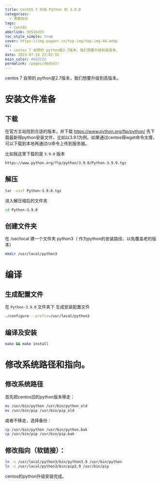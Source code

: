 ```yaml
---
title: CentOS 7 升级 Python 到 3.9.0
categories: 
  - 零散知识
tags: 
  - CentOS
abbrlink: 9851bd15
toc_style_simple: true
cover: https://img.pupper.cn/top-img/top-img-44.webp
ai: 
  - centos 7 自带的 python是2.7版本，我们想要升级到高版本。
date: 2023-07-18 23:02:55
main_color: #60352e
permalink: /pages/d6d5d7/
---
```


centos 7 自带的 python是2.7版本，我们想要升级到高版本。
# 安装文件准备
## 下载
在官方主站找到合适的版本，并下载 https://www.python.org/ftp/python/
先下载最新得python安装文件，比如以3.9.1为例。如果通过centos得wget命令太慢，可以下载到本地再通过rz命令上传到服务器。

比如我这里下载的是 `3.9.0` 版本
```bash
https://www.python.org/ftp/python/3.9.0/Python-3.9.0.tgz
```

## 解压

```bash
tar -xzvf Python-3.9.0.tgz
```

进入解压缩后的文件夹

```bash
cd Python-3.9.0
```
## 创建文件夹
在 /usr/local 建一个文件夹 python3（ 作为python的安装路径，以免覆盖老的版本）

```bash
mkdir /usr/local/python3 
```

# 编译
## 生成配置文件
在 `Python-3.9.0` 文件夹下 生成安装配置文件

```bash
./configure --prefix=/usr/local/python3
```

## 编译及安装

```bash
make && make install 
```

# 修改系统路径和指向。

## 修改系统路径
首先把centos旧的python版本移走：

```bash
mv /usr/bin/python /usr/bin/python_old
mv /usr/bin/pip /usr/bin/pip_old
```
或者不移走，选择备份：

```bash
cp /usr/bin/python /usr/bin/python.bak
cp /usr/bin/pip /usr/bin/pip.bak
```

## 修改指向（软链接）：

```bash
ln -s /usr/local/python3/bin/python3.9 /usr/bin/python
ln -s /usr/local/python3/bin/pip3.9 /usr/bin/pip
```

centos的python升级安装完成。

